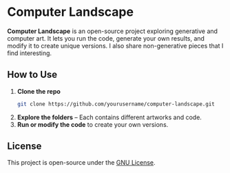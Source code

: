 # Computer Landscape  

**Computer Landscape** is an open-source project exploring generative and computer art. It lets you run the code, generate your own results, and modify it to create unique versions. I also share non-generative pieces that I find interesting.  

## How to Use  

1. **Clone the repo**  
   ```bash  
   git clone https://github.com/yourusername/computer-landscape.git  
   ```  
2. **Explore the folders** – Each contains different artworks and code.  
3. **Run or modify the code** to create your own versions.  

## License  

This project is open-source under the [GNU License](LICENSE).  
